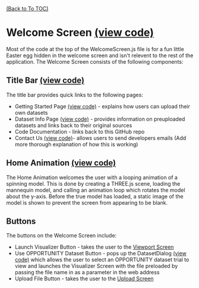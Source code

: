 [(Back to To TOC)](https://github.com/jpiland16/hmv_test/blob/master/documentation/TOC.md)
# Welcome Screen [(view code)](https://github.com/jpiland16/hmv_test/blob/master/src/components/home-screen/WelcomeScreen.js)

Most of the code at the top of the WelcomeScreen.js file is for a fun little Easter egg hidden in the welcome screen and isn't relevent to the rest of the application.
The Welcome Screen consists of the following components:
## Title Bar [(view code)](https://github.com/jpiland16/hmv_test/blob/master/src/components/TitleBar.js)
The title bar provides quick links to the following pages:
- Getting Started Page [(view code)](https://github.com/jpiland16/hmv_test/blob/master/src/components/getting-started-screen/TutorialScreen.js) - explains how users can upload their own datasets
- Dataset Info Page [(view code)](https://github.com/jpiland16/hmv_test/blob/master/src/components/dataset-info-screen/DatasetInfoScreen.js) - provides information on preuploaded datasets and links back to their original sources
- Code Documentation - links back to this GitHub repo
- Contact Us [(view code)](https://github.com/jpiland16/hmv_test/blob/master/files/contact-form.html)- allows users to send developers emails (Add more thorough explanation of how this is working)
## Home Animation [(view code)](https://github.com/jpiland16/hmv_test/blob/master/src/components/home-screen/HomeAnimation.js)
The Home Animation welcomes the user with a looping animation of a spinning model. This is done by creating a THREE.js scene, loading the mannequin model, and calling an animation loop which rotates the model about the y-axis. Before the true model has loaded, a static image of the model is shown to prevent the screen from appearing to be blank.
## Buttons
The buttons on the Welcome Screen include:
- Launch Visualizer Button - takes the user to the [Viewport Screen](https://github.com/jpiland16/hmv_test/blob/master/documentation/subpages/Viewport.md)
- Use OPPORTUNITY Dataset Button - pops up the DatasetDialog [(view code)](https://github.com/jpiland16/hmv_test/blob/master/src/components/home-screen/DatasetDialog.js)
which allows the user to select an OPPORTUNITY dataset trial to view and launches the Visualizer Screen with the file preloaded by passing the file name in as a parameter in the web address
- Upload File Button - takes the user to the [Upload Screen](https://github.com/jpiland16/hmv_test/edit/master/documentation/subpages/UploadScreen.md)
